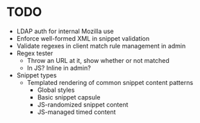 # TODO

* LDAP auth for internal Mozilla use
* Enforce well-formed XML in snippet validation
* Validate regexes in client match rule management in admin
* Regex tester
    * Throw an URL at it, show whether or not matched
    * In JS? Inline in admin?
* Snippet types
    * Templated rendering of common snippet content patterns
        * Global styles
        * Basic snippet capsule
        * JS-randomized snippet content
        * JS-managed timed content
